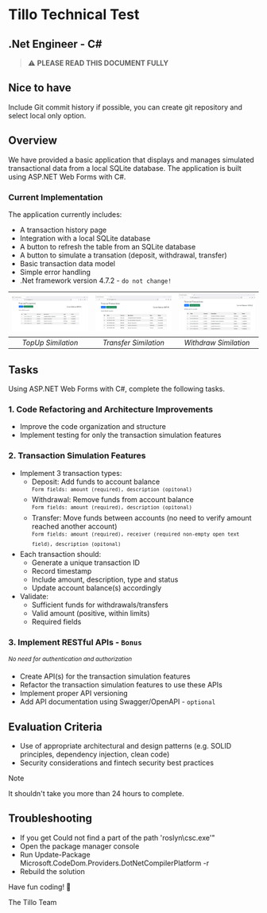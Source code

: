 # Tillo Technical Test
## .Net Engineer - C#

> :warning: **PLEASE READ THIS DOCUMENT FULLY**

## Nice to have
Include Git commit history if possible, you can create git repository and select local only option.

## Overview
We have provided a basic application that displays and manages simulated transactional data from a local SQLite database. The application is built using ASP.NET Web Forms with C#.

### Current Implementation

The application currently includes:
- A transaction history page
- Integration with a local SQLite database
- A button to refresh the table from an SQLite database
- A button to simulate a transation (deposit, withdrawal, transfer)
- Basic transaction data model
- Simple error handling
- .Net framework version 4.7.2 - `do not change!`

![](assets/topup.png)  |  ![](assets/transfer.png) |  ![](assets/withdraw.png)
:-------------------------:|:-------------------------:|:-------------------------:
*TopUp Similation*         |   *Transfer Similation*   |  *Withdraw Similation*

## Tasks

Using ASP.NET Web Forms with C#, complete the following tasks.

### 1. Code Refactoring and Architecture Improvements
- Improve the code organization and structure
- Implement testing for only the transaction simulation features

### 2. Transaction Simulation Features
- Implement 3 transaction types:
  - Deposit: Add funds to account balance\
    <sup>`Form fields: amount (required), description (opitonal)`</sup>
  - Withdrawal: Remove funds from account balance \
    <sup>`Form fields: amount (required), description (opitonal)`</sup>
  - Transfer: Move funds between accounts (no need to verify amount reached another account)\
    <sup>`Form fields: amount (required), receiver (required non-empty open text field), description (opitonal)`</sup>
- Each transaction should:
  - Generate a unique transaction ID
  - Record timestamp
  - Include amount, description, type and status
  - Update account balance(s) accordingly
- Validate:
  - Sufficient funds for withdrawals/transfers
  - Valid amount (positive, within limits)
  - Required fields

### 3. Implement RESTful APIs - `Bonus`
<sup>*No need for authentication and authorization*</sup>
- Create API(s) for the transaction simulation features
- Refactor the transaction simulation features to use these APIs
- Implement proper API versioning
- Add API documentation using Swagger/OpenAPI - `optional`


## Evaluation Criteria
- Use of appropriate architectural and design patterns (e.g. SOLID principles, dependency injection, clean code)
- Security considerations and fintech security best practices

> [!NOTE]
> It shouldn't take you more than 24 hours to complete.

## Troubleshooting
- If you get Could not find a part of the path 'roslyn\csc.exe'"
- Open the package manager console
- Run Update-Package Microsoft.CodeDom.Providers.DotNetCompilerPlatform -r
- Rebuild the solution

Have fun coding! 🚀

The Tillo Team
